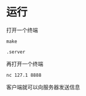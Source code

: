 # 运行

打开一个终端

```shell
make

.server
```





再打开一个终端

```shell
nc 127.1 8888
```







客户端就可以向服务器发送信息
